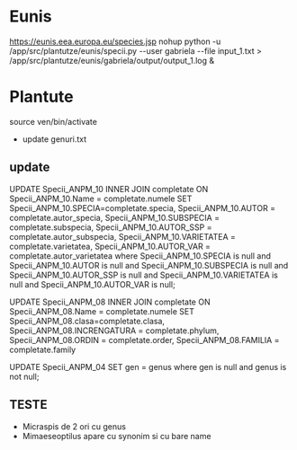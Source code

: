 # Eunis
https://eunis.eea.europa.eu/species.jsp
nohup python -u /app/src/plantutze/eunis/specii.py --user gabriela --file input_1.txt > /app/src/plantutze/eunis/gabriela/output/output_1.log &

# Plantute
source ven/bin/activate
- update genuri.txt

## update

UPDATE Specii_ANPM_10
INNER JOIN completate ON Specii_ANPM_10.Name = completate.numele 
SET Specii_ANPM_10.SPECIA=completate.specia,
  Specii_ANPM_10.AUTOR = completate.autor_specia,
  Specii_ANPM_10.SUBSPECIA = completate.subspecia,
  Specii_ANPM_10.AUTOR_SSP = completate.autor_subspecia,
  Specii_ANPM_10.VARIETATEA = completate.varietatea,
Specii_ANPM_10.AUTOR_VAR = completate.autor_varietatea
where Specii_ANPM_10.SPECIA is null 
and Specii_ANPM_10.AUTOR is null 
and Specii_ANPM_10.SUBSPECIA is null
and Specii_ANPM_10.AUTOR_SSP is null 
and Specii_ANPM_10.VARIETATEA is null
and Specii_ANPM_10.AUTOR_VAR is null;

UPDATE Specii_ANPM_08
INNER JOIN completate ON Specii_ANPM_08.Name = completate.numele 
SET Specii_ANPM_08.clasa=completate.clasa,
  Specii_ANPM_08.INCRENGATURA = completate.phylum,
  Specii_ANPM_08.ORDIN = completate.order,
  Specii_ANPM_08.FAMILIA = completate.family
<!-- where Specii_ANPM_08.INCRENGATURA is null 
and Specii_ANPM_08.CLASA is null 
and Specii_ANPM_08.ORDIN is null
and Specii_ANPM_08.FAMILIA is null; -->

UPDATE Specii_ANPM_04 
SET gen = genus
where gen is null
and genus is not null;

## TESTE
- Micraspis de 2 ori cu genus
- Mimaeseoptilus  apare cu synonim si cu bare name